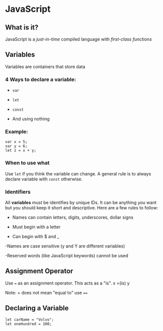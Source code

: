 # JavaScript

## What is it?

JavaScript is a *just-in-time* compiled language with *first-class functions*

## Variables

Variables are containers that store data

### 4 Ways to declare a variable:

- ```var```

- ```let```

- ```const``` 

- And using nothing

### Example:

```
var x = 5;
var y = 6;
let z = x + y;
```

### When to use what

Use ```let``` if you think the variable can change. A general rule is to always declare variable with ```const``` otherwise.

### Identifiers

All **variables** must be identifies by unique IDs. It can be anything you want but you should keep it short and descriptive. Here are a few rules to follow:

- Names can contain letters, digits, underscores, dollar signs

- Must begin with a letter

- Can begin with $ and _

-Names are case sensitive (y and Y are different variables)

-Reserved words (like JavaScript keywords) cannot be used

## Assignment Operator

Use ```=``` as an assignment operator. This acts as a "is". x =(is) y

Note: = does not mean "equal to" use ```==```

## Declaring a Variable

```
let carName = "Volvo";
let oneHundred = 100;
```

